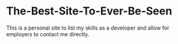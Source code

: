 # The-Best-Site-To-Ever-Be-Seen
This is a personal site to list my skills as a developer and allow for employers to contact me directly.
